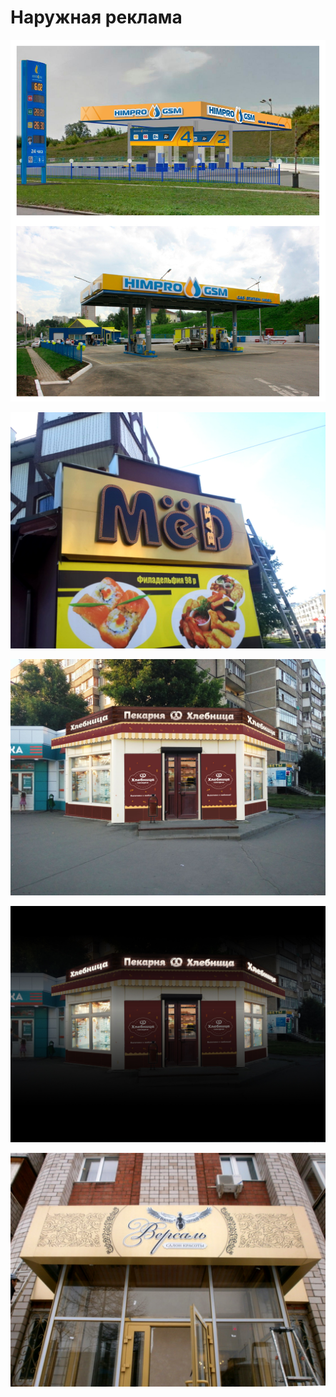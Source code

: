 # Наружная реклама

![](https://github.com/Avtarka/Portfolio/blob/main/outdoor_adv/azs.jpg?raw=true)

![](https://github.com/Avtarka/Portfolio/blob/main/outdoor_adv/med.jpg?raw=true)

![](https://github.com/Avtarka/Portfolio/blob/main/outdoor_adv/pekanya.jpg?raw=true)

![](https://github.com/Avtarka/Portfolio/blob/main/outdoor_adv/pekanya2.jpg?raw=true)

![](https://github.com/Avtarka/Portfolio/blob/main/outdoor_adv/versal.jpg?raw=true)